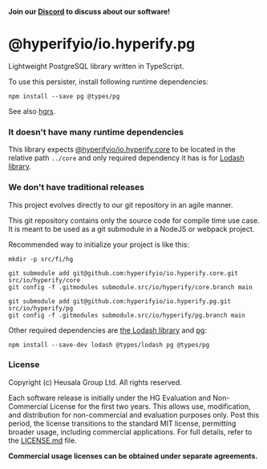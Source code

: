 **Join our [Discord](https://discord.gg/UBTrHxA78f) to discuss about our software!**

# @hyperifyio/io.hyperify.pg

Lightweight PostgreSQL library written in TypeScript.

To use this persister, install following runtime dependencies:

```
npm install --save pg @types/pg
```

See also [hgrs](https://github.com/heusalagroup/hgrs).

### It doesn't have many runtime dependencies

This library expects [@hyperifyio/io.hyperify.core](https://github.com/hyperifyio/io.hyperify.core) to be located 
in the relative path `../core` and only required dependency it has is for [Lodash 
library](https://lodash.com/).

### We don't have traditional releases

This project evolves directly to our git repository in an agile manner.

This git repository contains only the source code for compile time use case. It is meant to be used 
as a git submodule in a NodeJS or webpack project.

Recommended way to initialize your project is like this:

```
mkdir -p src/fi/hg

git submodule add git@github.com:hyperifyio/io.hyperify.core.git src/io/hyperify/core
git config -f .gitmodules submodule.src/io/hyperify/core.branch main

git submodule add git@github.com:hyperifyio/io.hyperify.pg.git src/io/hyperify/pg
git config -f .gitmodules submodule.src/io/hyperify/pg.branch main
```

Other required dependencies are [the Lodash library](https://lodash.com/) and [pg](https://github.com/brianc/node-postgres):

```
npm install --save-dev lodash @types/lodash pg @types/pg
```

### License

Copyright (c) Heusala Group Ltd. All rights reserved.

Each software release is initially under the HG Evaluation and 
Non-Commercial License for the first two years. This allows use, modification, 
and distribution for non-commercial and evaluation purposes only. Post this 
period, the license transitions to the standard MIT license, permitting broader
usage, including commercial applications. For full details, refer to the 
[LICENSE.md](LICENSE.md) file. 

**Commercial usage licenses can be obtained under separate agreements.**

